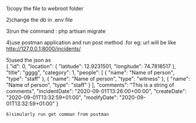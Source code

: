 1)copy the file to webroot folder                                                                                     

2)change the db in .env file                                                           

3)run the command :  php artisan migrate                                                         

4)use postman application and run post method .for eg: url will be like http://127.0.0.1:8000/incidents/       

5)used the json as                                        
{
      "id": 0,
      "location": {
        "latitude": 12.9231501,
        "longitude": 74.7818517
      },
      "title": "gggg",
      "category": 1,
      "people": [
        {
          "name": "Name of person",
          "type": "staff"
        },
        {
          "name": "Name of person",
          "type": "witness"
        },
        {
          "name": "Name of person",
          "type": "staff"
        }
      ],
      "comments": "This is a string of comments",
      "incidentDate": "2020-09-01T13:26:00+00:00",
      "createDate": "2020-09-01T13:32:59+01:00",
      "modifyDate": "2020-09-01T13:32:59+01:00"
    }
    
    6)simularly run get comman from postman
